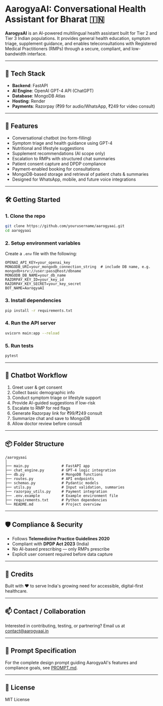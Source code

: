 # AarogyaAI: Conversational Health Assistant for Bharat 🇮🇳

**AarogyaAI** is an AI-powered multilingual health assistant built for Tier 2 and Tier 3 Indian populations. It provides general health education, symptom triage, supplement guidance, and enables teleconsultations with Registered Medical Practitioners (RMPs) through a secure, compliant, and low-bandwidth interface.

---

## 🔧 Tech Stack
- **Backend**: FastAPI
- **AI Engine**: OpenAI GPT-4 API (ChatGPT)
- **Database**: MongoDB Atlas
- **Hosting**: Render
- **Payments**: Razorpay (₹99 for audio/WhatsApp, ₹249 for video consult)

---

## 🚀 Features
- Conversational chatbot (no form-filling)
- Symptom triage and health guidance using GPT-4
- Nutritional and lifestyle suggestions
- Supplement recommendations (AI scope only)
- Escalation to RMPs with structured chat summaries
- Patient consent capture and DPDP compliance
- Payment-enabled booking for consultations
- MongoDB-based storage and retrieval of patient chats & summaries
- Designed for WhatsApp, mobile, and future voice integrations

---

## 🛠️ Getting Started

### 1. Clone the repo
```bash
git clone https://github.com/yourusername/aarogyaai.git
cd aarogyaai
```

### 2. Setup environment variables
Create a `.env` file with the following:
```env
OPENAI_API_KEY=your_openai_key
MONGODB_URI=your_mongodb_connection_string  # include DB name, e.g. mongodb+srv://user:pass@host/dbname
MONGODB_DB_NAME=your_db_name
RAZORPAY_KEY_ID=your_key_id
RAZORPAY_KEY_SECRET=your_key_secret
BOT_NAME=AarogyaAI
```

### 3. Install dependencies
```bash
pip install -r requirements.txt
```

### 4. Run the API server
```bash
uvicorn main:app --reload
```

### 5. Run tests
```bash
pytest
```

---

## 💬 Chatbot Workflow
1. Greet user & get consent
2. Collect basic demographic info
3. Conduct symptom triage or lifestyle support
4. Provide AI-guided suggestions if low-risk
5. Escalate to RMP for red flags
6. Generate Razorpay link for ₹99/₹249 consult
7. Summarize chat and save to MongoDB
8. Allow doctor review before consult

---

## 📦 Folder Structure
```
/aarogyaai
│
├── main.py               # FastAPI app
├── chat_engine.py        # GPT-4 logic integration
├── db.py                 # MongoDB functions
├── routes.py             # API endpoints
├── schemas.py            # Pydantic models
├── utils.py              # Input validation, summaries
├── razorpay_utils.py     # Payment integration
├── .env.example          # Example environment file
├── requirements.txt      # Python dependencies
└── README.md             # Project overview
```

---

## 🛡️ Compliance & Security
- Follows **Telemedicine Practice Guidelines 2020**
- Compliant with **DPDP Act 2023** (India)
- No AI-based prescribing — only RMPs prescribe
- Explicit user consent required before data capture

---

## 🙌 Credits
Built with ❤️ to serve India's growing need for accessible, digital-first healthcare.

---

## 📫 Contact / Collaboration
Interested in contributing, testing, or partnering?
Email us at [contact@aarogyaai.in](mailto:contact@aarogyaai.in)

---

## 📜 Prompt Specification
For the complete design prompt guiding AarogyaAI's features and compliance goals, see [PROMPT.md](PROMPT.md).

---

## 🏁 License
MIT License
